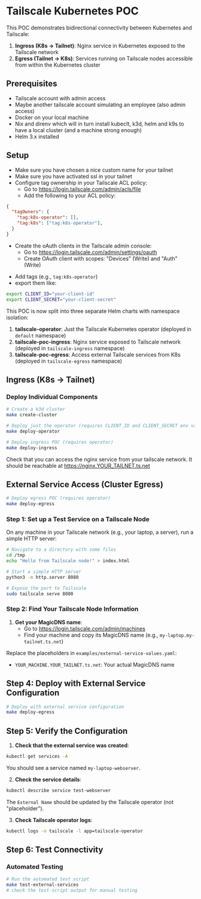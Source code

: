 # Tailscale Kubernetes POC

This POC demonstrates bidirectional connectivity between Kubernetes and Tailscale:

1. **Ingress (K8s → Tailnet)**: Nginx service in Kubernetes exposed to the Tailscale network
2. **Egress (Tailnet → K8s)**: Services running on Tailscale nodes accessible from within the Kubernetes cluster

## Prerequisites

* Tailscale account with admin access
* Maybe another tailscale account simulating an employee (also admin access)
* Docker on your local machine
* Nix and direnv which will in turn install kubeclt, k3d, helm and k9s to have a local cluster (and a machine strong enough)
* Helm 3.x installed

## Setup

* Make sure you have chosen a nice custom name for your tailnet
* Make sure you have activated ssl in your tailnet
* Configure tag ownership in your Tailscale ACL policy:
  - Go to https://login.tailscale.com/admin/acls/file
  - Add the following to your ACL policy:
```json
{
  "tagOwners": {
    "tag:k8s-operator": [],
    "tag:k8s": ["tag:k8s-operator"],
  }
}
```
* Create the oAuth clients in the Tailscale admin console:
  - Go to https://login.tailscale.com/admin/settings/oauth
  - Create OAuth client with scopes: "Devices" (Write) and "Auth" (Write)
 - Add tags  (e.g., `tag:k8s-operator`)
  - export them like:
```bash
export CLIENT_ID="your-client-id"
export CLIENT_SECRET="your-client-secret"
```

This POC is now split into three separate Helm charts with namespace isolation:

1. **tailscale-operator**: Just the Tailscale Kubernetes operator (deployed in `default` namespace)
2. **tailscale-poc-ingress**: Nginx service exposed to Tailscale network (deployed in `tailscale-ingress` namespace)
3. **tailscale-poc-egress**: Access external Tailscale services from K8s (deployed in `tailscale-egress` namespace)

## Ingress (K8s → Tailnet)

### Deploy Individual Components
```bash
# Create a k3d cluster
make create-cluster

# Deploy just the operator (requires CLIENT_ID and CLIENT_SECRET env vars)
make deploy-operator

# Deploy ingress POC (requires operator)
make deploy-ingress
```
Check that you can access the nginx service from your tailscale network. It should be reachable at https://nginx.YOUR_TAILNET.ts.net

## External Service Access (Cluster Egress)
```bash
# Deploy egress POC (requires operator)
make deploy-egress
```
### Step 1: Set up a Test Service on a Tailscale Node

On any machine in your Tailscale network (e.g., your laptop, a server), run a simple HTTP server:
```bash
# Navigate to a directory with some files
cd /tmp
echo "Hello from Tailscale node!" > index.html

# Start a simple HTTP server
python3 -m http.server 8080

# Expose the port to Tailscale
sudo tailscale serve 8080
```
### Step 2: Find Your Tailscale Node Information

1. **Get your MagicDNS name**:
   - Go to https://login.tailscale.com/admin/machines
   - Find your machine and copy its MagicDNS name (e.g., `my-laptop.my-tailnet.ts.net`)

Replace the placeholders in `examples/external-service-values.yaml`:
- `YOUR_MACHINE.YOUR_TAILNET.ts.net`: Your actual MagicDNS name

## Step 4: Deploy with External Service Configuration
```bash
# Deploy with external service configuration
make deploy-egress
```
## Step 5: Verify the Configuration

1. **Check that the external service was created**:
```bash
kubectl get services -A
```
You should see a service named `my-laptop-webserver`.

2. **Check the service details**:
```bash
kubectl describe service test-webserver
```
The `External Name` should be updated by the Tailscale operator (not "placeholder").

3. **Check Tailscale operator logs**:
```bash
kubectl logs -n tailscale -l app=tailscale-operator
```
## Step 6: Test Connectivity

### Automated Testing
```bash
# Run the automated test script
make test-external-services
# check the test-script output for manual testing
```
